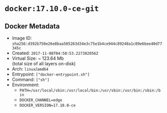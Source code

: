 # `docker:17.10.0-ce-git`

## Docker Metadata

- Image ID: `sha256:d392b750e26e8baa505263d34e3c75e1b4ce944c89248a1c09e6bee40d77345c`
- Created: `2017-11-08T04:50:53.227382056Z`
- Virtual Size: ~ 123.64 Mb  
  (total size of all layers on-disk)
- Arch: `linux`/`amd64`
- Entrypoint: `["docker-entrypoint.sh"]`
- Command: `["sh"]`
- Environment:
  - `PATH=/usr/local/sbin:/usr/local/bin:/usr/sbin:/usr/bin:/sbin:/bin`
  - `DOCKER_CHANNEL=edge`
  - `DOCKER_VERSION=17.10.0-ce`
